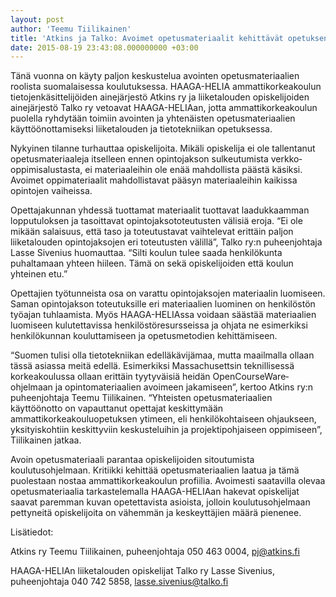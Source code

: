 ```yaml
---
layout: post
author: 'Teemu Tiilikainen'
title: 'Atkins ja Talko: Avoimet opetusmateriaalit kehittävät opetuksen laatua'
date: 2015-08-19 23:43:08.000000000 +03:00
---
```

Tänä vuonna on käyty paljon keskustelua avointen opetusmateriaalien roolista suomalaisessa koulutuksessa. HAAGA­-HELIA ammattikorkeakoulun tietojenkäsittelijöiden ainejärjestö Atkins ry ja liiketalouden opiskelijoiden ainejärjestö Talko ry vetoavat HAAGA­-HELIAan, jotta ammattikorkeakoulun puolella ryhdytään toimiin avointen ja yhtenäisten opetusmateriaalien käyttöönottamiseksi liiketalouden ja tietotekniikan opetuksessa.

Nykyinen tilanne turhauttaa opiskelijoita. Mikäli opiskelija ei ole tallentanut opetusmateriaaleja itselleen ennen opintojakson sulkeutumista verkko­oppimisalustasta, ei materiaaleihin ole enää mahdollista päästä käsiksi. Avoimet oppimateriaalit mahdollistavat pääsyn materiaaleihin kaikissa opintojen vaiheissa.

Opettajakunnan yhdessä tuottamat materiaalit tuottavat laadukkaamman lopputuloksen ja tasoittavat opintojaksototeutusten välisiä eroja. “Ei ole mikään salaisuus, että taso ja toteutustavat vaihtelevat erittäin paljon liiketalouden opintojaksojen eri toteutusten välillä”, Talko ry:n puheenjohtaja Lasse Sivenius huomauttaa. “Silti koulun tulee saada henkilökunta puhaltamaan yhteen hiileen. Tämä on sekä opiskelijoiden että koulun yhteinen etu.”

Opettajien työtunneista osa on varattu opintojaksojen materiaalin luomiseen. Saman opintojakson toteutuksille eri materiaalien luominen on henkilöstön työajan tuhlaamista. Myös HAAGA­-HELIAssa voidaan säästää materiaalien luomiseen kulutettavissa henkilöstöresursseissa ja ohjata ne esimerkiksi henkilökunnan kouluttamiseen ja opetusmetodien kehittämiseen.

“Suomen tulisi olla tietotekniikan edelläkävijämaa, mutta maailmalla ollaan tässä asiassa meitä edellä. Esimerkiksi Massachusettsin teknillisessä korkeakoulussa ollaan erittäin tyytyväisiä heidän OpenCourseWare­ohjelmaan ja opintomateriaalien avoimeen jakamiseen”, kertoo Atkins ry:n puheenjohtaja Teemu Tiilikainen. “Yhteisten opetusmateriaalien käyttöönotto on vapauttanut opettajat keskittymään ammattikorkeakouluopetuksen ytimeen, eli henkilökohtaiseen ohjaukseen, yksityiskohtiin keskittyviin keskusteluihin ja projektipohjaiseen oppimiseen”, Tiilikainen jatkaa.

Avoin opetusmateriaali parantaa opiskelijoiden sitoutumista koulutusohjelmaan. Kritiikki kehittää opetusmateriaalien laatua ja tämä puolestaan nostaa ammattikorkeakoulun profiilia. Avoimesti saatavilla olevaa opetusmateriaalia tarkastelemalla HAAGA-­HELIAan hakevat opiskelijat saavat paremman kuvan opetettavista asioista, jolloin koulutusohjelmaan pettyneitä opiskelijoita on vähemmän ja keskeyttäjien määrä pienenee.

Lisätiedot:

Atkins ry
Teemu Tiilikainen, puheenjohtaja
050 463 0004, pj@atkins.fi

HAAGA-­HELIAn liiketalouden opiskelijat Talko ry
Lasse Sivenius, puheenjohtaja
040 742 5858, lasse.sivenius@talko.fi
